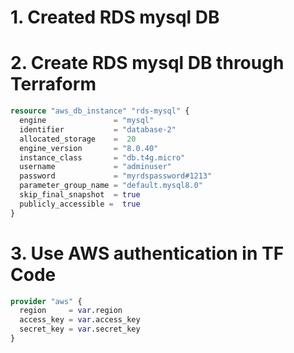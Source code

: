 # 1. Created RDS mysql DB

# 2. Create RDS mysql DB through Terraform


```terraform
resource "aws_db_instance" "rds-mysql" {
  engine               = "mysql"
  identifier           = "database-2"
  allocated_storage    =  20
  engine_version       = "8.0.40"
  instance_class       = "db.t4g.micro"
  username             = "adminuser"
  password             = "myrdspassword#1213"
  parameter_group_name = "default.mysql8.0"
  skip_final_snapshot  = true
  publicly_accessible =  true
}
```

# 3. Use AWS authentication in TF Code 

```terraform
provider "aws" {
  region     = var.region
  access_key = var.access_key
  secret_key = var.secret_key
}
```

